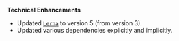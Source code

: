 **Technical Enhancements**

* Updated [`Lerna`](https://lerna.js.org/) to version 5 (from version 3).
* Updated various dependencies explicitly and implicitly.